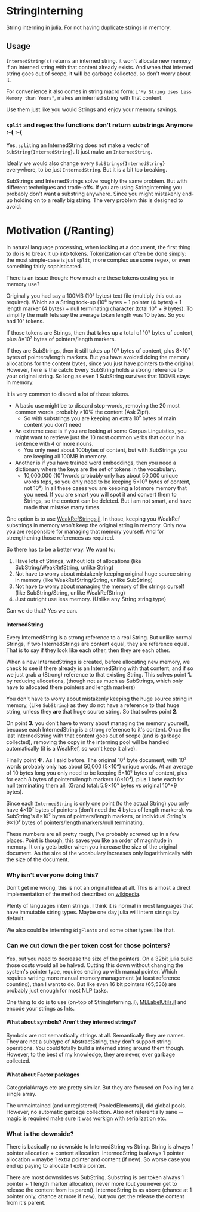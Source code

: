 # StringInterning

String interning in julia.
For not having duplicate strings in memory.

## Usage

`InternedString(s)` returns an interned string.
it won't allocate new memory if an interned string with that content already exists.
And when that interned string goes out of scope, it **will** be garbage collected, so don't worry about it.

For convenience it also comes in string macro form:
`i"My String Uses Less Memory than Yours"`, makes an interned string with that content.

Use them just like you would Strings and enjoy your memory savings.


###  `split` and regex the functions don't return substrings Anymore :-( :-(
Yes,  `split`ing an InternedString does not make a vector of  `SubString{InternedString}`.
It just make an `InternedString`.

Ideally we would also change every `SubStrings{InternedString}` everywhere, to be just `InternedString`.
But it is a bit too breaking.

SubStrings and InternedStrings solve roughly the same problem.
But with different techniques and trade-offs.
If you are using StringInterning you probably don't want a substring anywhere.
Since you might mistakenly end-up holding on to a really big string.
The very problem this is designed to avoid.




# Motivation (/Ranting)
In natural language processing,
when looking at a document,
the first thing to do is to break it up into tokens.
Tokenization can often be done simply:
the most simple-case is just `split`,
more complex use some regex, or even something fairly sophisticated.

There is an issue though:
How much are these tokens costing you in memory use?

Originally you had say a 100MB (10⁸ bytes) text file (multiply this out as required).
Which as a String took-up (10⁸ bytes + 1 pointer (4 bytes) + 1 length marker (4 bytes) + null terminating character (total 10⁸ + 9 bytes).
To simplify the math lets say the average token  length was 10 bytes.
So you had 10⁷ tokens.

If those tokens are Strings, then that takes up a total of 10⁸ bytes of content,
plus 8×10⁷ bytes of pointers/length markers.

If they are SubStrings, then it still takes up 10⁸ bytes of content,
plus 8×10⁷ bytes of pointers/length markers.
But you have avoided doing the memory allocations for the content bytes,
since you just have pointers to the original.
However, here is the catch:
Every SubString holds a strong reference to your original string.
So long as even 1 SubString survives that 100MB stays in memory.

It is very common to discard a lot of those tokens.

 - A basic use might be to discard stop-words, removing the 20 most common words.
probably >10% the content (Ask Zipf).
     - So with substrings  you are keeping an extra 10⁷ bytes of main content you don't need
 - An extreme case is if you are looking at some Corpus Linguistics,
you might want to retrieve just the 10 most common verbs that occur in a sentence with 4 or more nouns.
      - You only need about 100bytes of content, but with SubStrings you are keeping all 100MB in memory.
 - Another is if you have trained word embeddings, then you need a dictionary where the keys are the set of tokens in the vocabulary.
      - 10,000,000 (10⁷)words probably only has about 50,000 unique words tops, so you only need to be keeping 5×10⁵ bytes of content, not 10⁸)
In all these cases you are keeping a lot more memory that you need.
If you are smart you will spot it and convert them to Strings, so the content can be deleted.
But i am not smart, and have made that mistake many times.


One option is to use [WeakRefStrings.jl](https://github.com/quinnj/WeakRefStrings.jl).
In those, keeping you WeakRef substrings in memory won't keep the original string in memory.
Only now you are responsible for managing that memory yourself.
And for strengthening those references as required.

So there has to be a better way.
We want to:

 1. Have lots of Strings, without lots of allocations (like SubString/WeakRefString, unlike String)
 2. Not have to worry about mistakenly keeping original huge source string in memory (like WeakRefString/String, unlike SubString)
 3. Not have to worry about managing the memory of the strings ourself (like SubString/String, unlike WeakRefString)
 4. Just outright use less memory. (Unlike any String string type)

Can we do that? Yes we can.

#### InternedString

Every InternedString is a strong reference to a real String.
But unlike normal Strings, if two InternedStrings are content equal, they are reference equal.
That is to say if they look like each other, then they are each other.

When a new InternedStrings is created,
before allocating new memory, we check to see if there already is an InternedString with that content, and if so we just grab a (Strong) reference to that existing String.
This solves point **1.** by reducing allocations, (though not as much as SubStrings, which only have to allocated there pointers and length markers)


You don't have to worry about mistakenly keeping the huge source string in memory, (Like `SubString`)
as they do not have a reference to that huge string, unless they **are** that huge source string.
So that solves point **2.**

On point **3.** you don't have to worry about managing the memory yourself,
because each InternedString is a strong reference to it's content.
Once the last InternedString with that content goes out of scope (and is garbage collected),
removing the copy in the interning pool will be handled automatically (it is a WeakRef, so won't keep it alive).


Finally point **4:**.
As I said before.
The original 10⁸ byte document, with 10⁷ words probably only has about 50,000 (5×10⁴) unique words.
At an average of 10 bytes long you only need to be keeping 5×10⁵ bytes of content,
plus for each 8 bytes of pointers/length markers (8×10⁴), plus 1 byte each for null terminating them all. (Grand total: 5.9×10⁵ bytes vs original 10⁸+9 bytes).

Since each `InternedString` is only one point (to the actual String)
you only have 4×10⁷ bytes of pointers (don't need the 4 bytes of length markers).
vs SubString's 8×10⁷ bytes of pointers/length markers,
or individual String's 9×10⁷ bytes of pointers/length markers/null terminating.

These numbers are all pretty rough, I've probably screwed up in a few places.
Point is though, this saves you like an order of magnitude in memory.
It only gets better when you increase the size of the original document.
As the size of the vocabulary increases only logarithmically with the size of the document.

### Why isn't everyone doing this?
Don't get me wrong, this is not an original idea at all.
This is almost a direct implementation of the method described on [wikipedia](https://en.wikipedia.org/wiki/String_interning#Reclaiming_unused_interned_strings).

Plenty of languages intern strings.
I think it is normal in most languages that have immutable string types.
Maybe one day julia will intern strings by default.

We also could be interning `BigFloat`s and some other types like that.

### Can we cut down the per token cost for those pointers?
Yes, but you need to decrease the size of the pointers.
On a 32bit julia build those costs would all be halved.
Cutting this down without changing the system's pointer type,
requires ending up with manual pointer.
Which requires writing more manual memory management (at least reference counting),
than I want to do.
But like even 16 bit pointers (65,536) are probably just enough for most NLP tasks.

One thing to do is to use (on-top of StringInterning.jl), [MLLabelUtils.jl](https://github.com/JuliaML/MLLabelUtils.jl) and encode your strings as Ints.




#### What about symbols? Aren't they interned strings?
Symbols are not semantically strings at all.
Semantically they are names.
They are not a subtype of AbstractString, they don't support string operations.
You could totally build a interned string around them though.
However, to the best of my knowledge, they are never, ever garbage collected.

#### What about Factor packages
CategorialArrays etc  are pretty similar.
But they are focused on Pooling for a single array.

The unmaintained (and unregistered) PooledElements.jl, did global pools.
However, no automatic garbage collection.
Also not referentially sane -- magic is required make sure it was workign with serialization etc.

### What is the downside?
There is basically no downside to InternedString vs String.
String is always 1 pointer allocation + content allocation.
InternedString is always 1 pointer allocation + maybe 1 extra pointer and content (if new).
So worse case you end up paying to allocate 1 extra pointer.

There are most downsides vs SubString.
Substring is per token always 1 pointer + 1 length marker allocation,
never more (but you never get to release the content from its parent).
InternedString is as above (chance at 1 pointer only, chance at more if new), but you get the release the content from it's parent.
